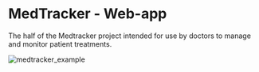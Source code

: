 # MedTracker - Web-app
The half of the Medtracker project intended for use by doctors to manage and monitor patient treatments.

![medtracker_example](https://github.com/FAF-UTM-MedTracker/MT-FrontEnd/assets/43959149/2901e96c-71eb-4a7c-ac46-6cf96f255b4d)

